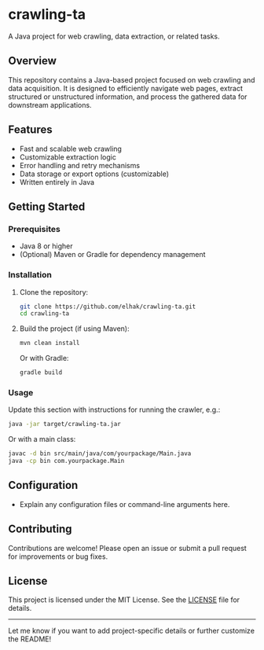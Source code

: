 # crawling-ta

A Java project for web crawling, data extraction, or related tasks.

## Overview

This repository contains a Java-based project focused on web crawling and data acquisition. It is designed to efficiently navigate web pages, extract structured or unstructured information, and process the gathered data for downstream applications.

## Features

- Fast and scalable web crawling
- Customizable extraction logic
- Error handling and retry mechanisms
- Data storage or export options (customizable)
- Written entirely in Java

## Getting Started

### Prerequisites

- Java 8 or higher
- (Optional) Maven or Gradle for dependency management

### Installation

1. Clone the repository:

   ```bash
   git clone https://github.com/elhak/crawling-ta.git
   cd crawling-ta
   ```

2. Build the project (if using Maven):

   ```bash
   mvn clean install
   ```

   Or with Gradle:

   ```bash
   gradle build
   ```

### Usage

Update this section with instructions for running the crawler, e.g.:

```bash
java -jar target/crawling-ta.jar
```

Or with a main class:

```bash
javac -d bin src/main/java/com/yourpackage/Main.java
java -cp bin com.yourpackage.Main
```

## Configuration

- Explain any configuration files or command-line arguments here.

## Contributing

Contributions are welcome! Please open an issue or submit a pull request for improvements or bug fixes.

## License

This project is licensed under the MIT License. See the [LICENSE](LICENSE) file for details.

---

Let me know if you want to add project-specific details or further customize the README!
